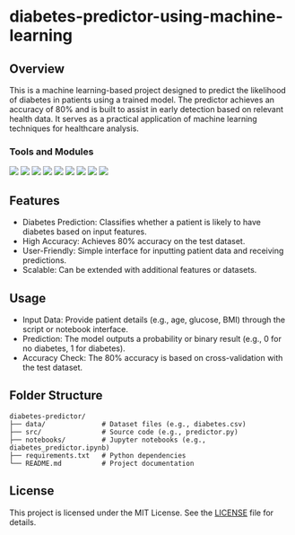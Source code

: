 # diabetes-predictor-using-machine-learning

## Overview
This is a machine learning-based project designed to predict the likelihood of diabetes in patients using a trained model. The predictor achieves an accuracy of 80% and is built to assist in early detection based on relevant health data. It serves as a practical application of machine learning techniques for healthcare analysis.

### Tools and Modules 
![](https://img.shields.io/badge/Programming_Language-Python-cyan.svg)
![](https://img.shields.io/badge/Tool_Used-metapolit-yellow.svg)
![](https://img.shields.io/badge/Tool_Used-pandas-red.svg)
![](https://img.shields.io/badge/Tool_Used-jupyter-orange.svg)
![](https://img.shields.io/badge/Tool_Used-numpy-darkpink.svg)
![](https://img.shields.io/badge/Tool_Used-seaborn-red.svg)
![](https://img.shields.io/badge/Python_Version-3.10.1-blue.svg)
![](https://img.shields.io/badge/Application-Detector-lemon.svg)
![](https://img.shields.io/badge/Status-Complete-green.svg)

## Features
- Diabetes Prediction: Classifies whether a patient is likely to have diabetes based on input features.
- High Accuracy: Achieves 80% accuracy on the test dataset.
- User-Friendly: Simple interface for inputting patient data and receiving predictions.
- Scalable: Can be extended with additional features or datasets.



## Usage
- Input Data: Provide patient details (e.g., age, glucose, BMI) through the script or notebook interface.
- Prediction: The model outputs a probability or binary result (e.g., 0 for no diabetes, 1 for diabetes).
- Accuracy Check: The 80% accuracy is based on cross-validation with the test dataset.

## Folder Structure
```
diabetes-predictor/
├── data/              # Dataset files (e.g., diabetes.csv)
├── src/               # Source code (e.g., predictor.py)
├── notebooks/         # Jupyter notebooks (e.g., diabetes_predictor.ipynb)
├── requirements.txt   # Python dependencies
└── README.md          # Project documentation
```




## License
This project is licensed under the MIT License. See the [LICENSE](LICENSE) file for details.


